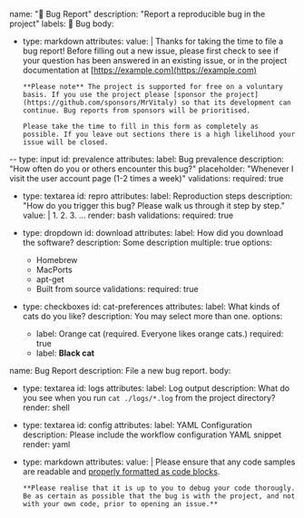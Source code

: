 ﻿name: "🐞 Bug Report"
description: "Report a reproducible bug in the project"
labels: 🐞 Bug
body:
- type: markdown
  attributes:
  value: |
  Thanks for taking the time to file a bug report! Before filling out a new issue, please first check to see if your question has been answered in an existing issue, or in the project documentation at [https://example.com](https://example.com)

      **Please note** The project is supported for free on a voluntary basis. If you use the project please [sponsor the project](https://github.com/sponsors/MrVitaly) so that its development can continue. Bug reports from sponsors will be prioritised.
      
      Please take the time to fill in this form as completely as possible. If you leave out sections there is a high likelihood your issue will be closed.

-- type: input
id: prevalence
attributes:
label: Bug prevalence
description: "How often do you or others encounter this bug?"
placeholder: "Whenever I visit the user account page (1-2 times a week)"
validations:
required: true

- type: textarea
  id: repro
  attributes:
  label: Reproduction steps
  description: "How do you trigger this bug? Please walk us through it step by step."
  value: |
  1.
  2.
  3.
  ...
  render: bash
  validations:
  required: true

- type: dropdown
  id: download
  attributes:
  label: How did you download the software?
  description: Some description
  multiple: true
  options:
  - Homebrew
  - MacPorts
  - apt-get
  - Built from source
  validations:
  required: true

- type: checkboxes
  id: cat-preferences
  attributes:
  label: What kinds of cats do you like?
  description: You may select more than one.
  options:
  - label: Orange cat (required. Everyone likes orange cats.)
  required: true
  - label: **Black cat**

name: Bug Report
description: File a new bug report.
body:
- type: textarea
  id: logs
  attributes:
  label: Log output
  description: What do you see when you run `cat ./logs/*.log` from the project directory?
  render: shell
- type: textarea
  id: config
  attributes:
  label: YAML Configuration
  description: Please include the workflow configuration YAML snippet
  render: yaml
  
- type: markdown
  attributes:
  value: |
  Please ensure that any code samples are readable and [properly formatted as code blocks](https://docs.github.com/en/github/writing-on-github/creating-and-highlighting-code-blocks).

      **Please realise that it is up to you to debug your code thorougly. Be as certain as possible that the bug is with the project, and not with your own code, prior to opening an issue.**
